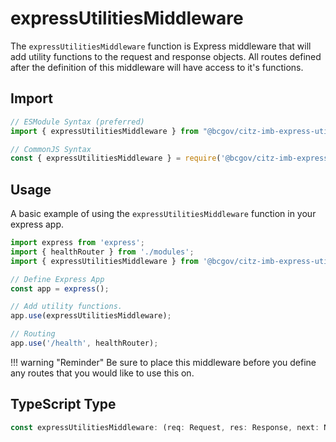# expressUtilitiesMiddleware

The `expressUtilitiesMiddleware` function is Express middleware that will add utility functions to the request and response objects. All routes defined after the definition of this middleware will have access to it's functions.

## Import

```JavaScript
// ESModule Syntax (preferred)
import { expressUtilitiesMiddleware } from "@bcgov/citz-imb-express-utilities";

// CommonJS Syntax
const { expressUtilitiesMiddleware } = require('@bcgov/citz-imb-express-utilities');
```

## Usage

A basic example of using the `expressUtilitiesMiddleware` function in your express app.

```JavaScript
import express from 'express';
import { healthRouter } from './modules';
import { expressUtilitiesMiddleware } from '@bcgov/citz-imb-express-utilities';

// Define Express App
const app = express();

// Add utility functions.
app.use(expressUtilitiesMiddleware);

// Routing
app.use('/health', healthRouter);
```

!!! warning "Reminder"
    Be sure to place this middleware before you define any routes that you would like to use this on.

## TypeScript Type

<!-- The following code block is auto generated when types in the package change. -->
<!-- TYPE: expressUtilitiesMiddleware -->
```TypeScript
const expressUtilitiesMiddleware: (req: Request, res: Response, next: NextFunction) => void;
```

<!-- Link References -->
